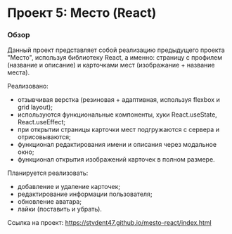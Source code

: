 # Проект 5: Место (React)

### Обзор
Данный проект представляет собой реализацию предыдущего проекта "Место", используя библиотеку React, а именно: страницу с профилем (название и описание) и карточками мест (изображание + название места). 

Реализовано:
- отзывчивая верстка (резиновая + адаптивная, используя flexbox и grid layout);
- используются функциональные компоненты, хуки React.useState, React.useEffect;
- при открытии страницы карточки мест подгружаются с сервера и отрисовываются;
- функционал редактирования имени и описания через модальное окно;
- функционал открытия изображений карточек в полном размере.

Планируется реализовать:
- добавление и удаление карточек;
- редактирование информации пользователя;
- обновление аватара;
- лайки (поставить и убрать).

Ссылка на проект: https://stvdent47.github.io/mesto-react/index.html